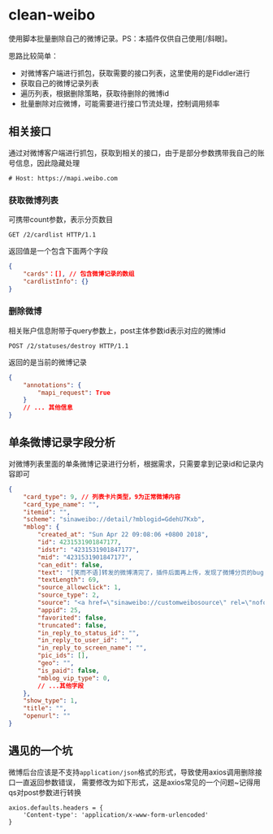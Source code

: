 clean-weibo
===

使用脚本批量删除自己的微博记录。PS：本插件仅供自己使用[/斜眼]。

思路比较简单：
* 对微博客户端进行抓包，获取需要的接口列表，这里使用的是Fiddler进行
* 获取自己的微博记录列表
* 遍历列表，根据删除策略，获取待删除的微博id
* 批量删除对应微博，可能需要进行接口节流处理，控制调用频率

## 相关接口
通过对微博客户端进行抓包，获取到相关的接口，由于是部分参数携带我自己的账号信息，因此隐藏处理
```
# Host: https://mapi.weibo.com
```
### 获取微博列表
可携带count参数，表示分页数目
```
GET /2/cardlist HTTP/1.1
```
返回值是一个包含下面两个字段
```json
{
    "cards"：[], // 包含微博记录的数组
    "cardlistInfo": {}
}
```

### 删除微博
相关账户信息附带于query参数上，post主体参数id表示对应的微博id
```
POST /2/statuses/destroy HTTP/1.1
```
返回的是当前的微博记录
```json
{
    "annotations": {
        "mapi_request": True
    }
    // ... 其他信息
}
```

## 单条微博记录字段分析
对微博列表里面的单条微博记录进行分析，根据需求，只需要拿到记录id和记录内容即可
```json
{
    "card_type": 9, // 列表卡片类型，9为正常微博内容
    "card_type_name": "",
    "itemid": "",
    "scheme": "sinaweibo://detail/?mblogid=GdehU7Kxb",
    "mblog": {
        "created_at": "Sun Apr 22 09:08:06 +0800 2018",
        "id": 4231531901847177,
        "idstr": "4231531901847177",
        "mid": "4231531901847177",
        "can_edit": false,
        "text": "[笑而不语]转发的微博清完了，插件后面再上传，发现了微博分页的bug[偷笑] ​​​",
        "textLength": 69,
        "source_allowclick": 1,
        "source_type": 2,
        "source": "<a href=\"sinaweibo://customweibosource\" rel=\"nofollow\">iPhone客户端</a>",
        "appid": 25,
        "favorited": false,
        "truncated": false,
        "in_reply_to_status_id": "",
        "in_reply_to_user_id": "",
        "in_reply_to_screen_name": "",
        "pic_ids": [],
        "geo": "",
        "is_paid": false,
        "mblog_vip_type": 0,
        // ...其他字段
    },
    "show_type": 1,
    "title": "",
    "openurl": ""
}
```
## 遇见的一个坑
微博后台应该是不支持`application/json`格式的形式，导致使用axios调用删除接口一直返回参数错误，
需要修改为如下形式，这是axios常见的一个问题~记得用qs对post参数进行转换
```
axios.defaults.headers = {
    'Content-type': 'application/x-www-form-urlencoded'
}
```